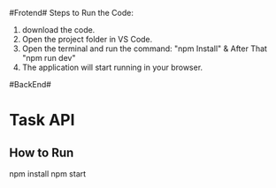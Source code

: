 #Frotend#
Steps to Run the Code:
1. download the code.
2. Open the project folder in VS Code.
3. Open the terminal and run the command: "npm Install" & After That "npm run dev"
4. The application will start running in your browser.

#BackEnd#
# Task API

## How to Run
npm install
npm start
